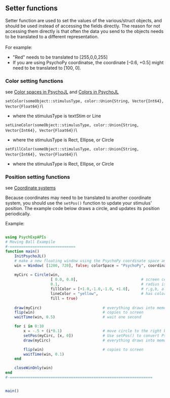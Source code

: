 ## Setter functions

Setter function are used to set the values of the various/struct objects, and should be
used instead of accessing the fields directly. The reason for not accessing them directly is that 
often the data you send to the objects needs to be translated to a different representation.\
\
For example:
 * "Red" needs to be translated to [255,0,0,255]
 * If you are using PsychoPy coordinatse, the coordinate [-0.6, +0.5] might need to be translated to [100, 0].

### Color setting functions
 see [Color spaces in PsychoJL](@ref) and [Colors in PsychoJL](@ref)

`setColor(someObject::stimulusType, color::Union{String, Vector{Int64}, Vector{Float64})`\
 * where the stimulusType is textStim or Line

`setLineColor(someObject::stimulusType, color::Union{String, Vector{Int64}, Vector{Float64})`\
 * where the stimulusType is Rect, Ellipse, or Circle

 `setFillColor(someObject::stimulusType, color::Union{String, Vector{Int64}, Vector{Float64})`\
 * where the stimulusType is Rect, Ellipse, or Circle

### Position setting functions
 see [Coordinate systems](@ref)

 Because coordinates may need to be translated to another coordinate system, you should use the `setPos()` function
 to update your stimulus' position.  The example code below draws a circle, and updates its position periodically.

 Example:
```julia

using PsychExpAPIs
# Moving Ball Exampile
#-=============================
function main()
    InitPsychoJL()
    # make a new floating window using the PsychoPy coordinate space and and color space
    win = Window( [1280, 720], false; colorSpace = "PsychoPy", coordinateSpace = "PsychoPy", timeScale = "seconds")			#	2560, 1440			[1000,1000]
	
    myCirc = Circle(win,
                    [ 0.0, 0.0],                            # screen center
                    0.1,                                    # radius is 20% of the screen height
                    fillColor = [+1.0,-1.0,-1.0, +1.0],     # r,g,b, alpha
                    lineColor = "yellow",                   # has color names
                    fill = true)
  
    draw(myCirc)                           # everything draws into memory
    flip(win)                              # copies to screen
    waitTime(win, 0.5)                     # wait one second

    for i in 0:10
        x = -.5 + (i*0.1)                  # move circle to the right by 10% of the height
        setPos(myCirc, [x, 0])             # Use setPos() to convert PsychoPy to SDL coordinates
        draw(myCirc)                       # everything draws into memory

        flip(win)                          # copies to screen
        waitTime(win, 0.1)
    end

    closeWinOnly(win)
end
#-===============================================================


main()

```
